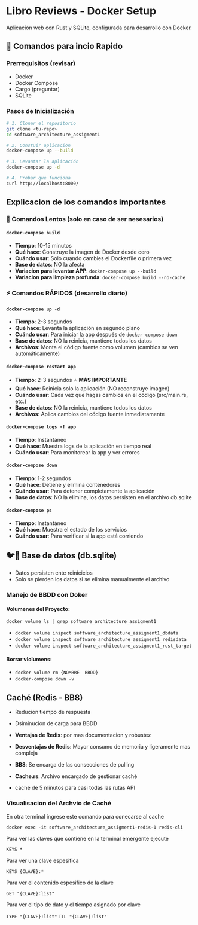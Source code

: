 # Libro Reviews - Docker Setup

Aplicación web con Rust y SQLite, configurada para desarrollo con Docker.

## 🚀 Comandos para incio Rapido

### Prerrequisitos (revisar)
- Docker
- Docker Compose
- Cargo (preguntar)
- SQLite

### Pasos de Inicialización
```bash
# 1. Clonar el repositorio
git clone <tu-repo>
cd software_architecture_assigment1

# 2. Constuir aplicacion
docker-compose up --build

# 3. Levantar la aplicación
docker-compose up -d

# 4. Probar que funciona
curl http://localhost:8000/
```

## Explicacion de los comandos importantes

### 🐢 Comandos Lentos (solo en caso de ser nesesarios)

#### `docker-compose build`

- **Tiempo**: 10-15 minutos
- **Qué hace**: Construye la imagen de Docker desde cero
- **Cuándo usar**: Solo cuando cambies el Dockerfile o primera vez
- **Base de datos**: NO la afecta
- **Variacion para levantar APP**: `docker-compose up --build`
- **Variacion para limpieza profunda**: `docker-compose build --no-cache`

### ⚡ Comandos RÁPIDOS (desarrollo diario)

#### `docker-compose up -d`
- **Tiempo**: 2-3 segundos
- **Qué hace**: Levanta la aplicación en segundo plano
- **Cuándo usar**: Para iniciar la app después de `docker-compose down`
- **Base de datos**: NO la reinicia, mantiene todos los datos
- **Archivos**: Monta el código fuente como volumen (cambios se ven automáticamente)

#### `docker-compose restart app`
- **Tiempo**: 2-3 segundos ⭐ **MÁS IMPORTANTE**
- **Qué hace**: Reinicia solo la aplicación (NO reconstruye imagen)
- **Cuándo usar**: Cada vez que hagas cambios en el código (src/main.rs, etc.)
- **Base de datos**: NO la reinicia, mantiene todos los datos
- **Archivos**: Aplica cambios del código fuente inmediatamente

#### `docker-compose logs -f app`
- **Tiempo**: Instantáneo
- **Qué hace**: Muestra logs de la aplicación en tiempo real
- **Cuándo usar**: Para monitorear la app y ver errores

#### `docker-compose down`
- **Tiempo**: 1-2 segundos
- **Qué hace**: Detiene y elimina contenedores
- **Cuándo usar**: Para detener completamente la aplicación
- **Base de datos**: NO la elimina, los datos persisten en el archivo db.sqlite

#### `docker-compose ps`
- **Tiempo**: Instantáneo
- **Qué hace**: Muestra el estado de los servicios
- **Cuándo usar**: Para verificar si la app está corriendo




## 🐦📁 Base de datos (db.sqlite)

- Datos persisten ente reinicicios
- Solo se pierden los datos si se elimina manualmente el archivo

### Manejo de BBDD con Doker

#### Volumenes del Proyecto:
`docker volume ls | grep software_architecture_assigment1`
- `docker volume inspect software_architecture_assigment1_dbdata`
- `docker volume inspect software_architecture_assigment1_redisdata`
- `docker volume inspect software_architecture_assigment1_rust_target`

#### Borrar vlolumens:
- `docker volume rm {NOMBRE  BBDD}`
- `docker-compose down -v`


## Caché (Redis - BB8)
- Reducion tiempo de respuesta
- Dsiminucion de carga para BBDD
- **Ventajas de Redis**: por mas documentacion y robustez
- **Desventajas de Redis**: Mayor consumo de memoria y ligeramente mas compleja

- **BB8**: Se encarga de las consecciones de pulling
- **Cache.rs**: Archivo encargado de gestionar caché
- caché de 5 minutos para casi todas las rutas API

### Visualisacion del Archvio de Caché
En otra terminal ingrese este comando para conecarse al cache

`docker exec -it software_architecture_assigment1-redis-1 redis-cli`

Para ver las claves que contiene en la terminal emergente ejecute

`KEYS *`

Para ver una clave espesifica

`KEYS {CLAVE}:*`

Para ver el contenido espesifico de la clave

`GET "{CLAVE}:list"`

Para ver el tipo de dato y el tiempo asignado por clave

`TYPE "{CLAVE}:list"`
`TTL "{CLAVE}:list"`




